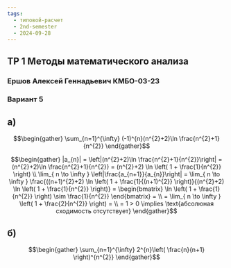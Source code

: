 ```yaml
---
tags:
  - типовой-расчет
  - 2nd-semester
  - 2024-09-28
---
```


## ТР 1 Методы математического анализа

### Ершов Алексей Геннадьевич КМБО-03-23

### Вариант 5

## а)

$$\begin{gather}
\sum_{n=1}^{\infty} (-1)^{n}(n^{2}+2)\ln \frac{n^{2}+1}{n^{2}}
\end{gather}$$

$$\begin{gather}
|a_{n}| = \left|(n^{2}+2)\ln \frac{n^{2}+1}{n^{2}}\right| = (n^{2}+2)\ln \frac{n^{2}+1}{n^{2}} = (n^{2}+2) \ln \left( 1 + \frac{1}{n^{2}} \right) \\
\lim_{ n \to \infty } \left|\frac{a_{n+1}}{a_{n}}\right| = \lim_{ n \to \infty } \frac{((n+1)^{2}+2) \ln \left( 1 + \frac{1}{(n+1)^{2}} \right)}{(n^{2}+2) \ln \left( 1 + \frac{1}{n^{2}} \right)} = \begin{bmatrix}
\ln \left( 1 + \frac{1}{n^{2}} \right) \sim \frac{1}{n^{2}}
\end{bmatrix} = \\
= \lim_{ n \to \infty } \left( 1 + \frac{2}{n^{2}} \right) = \\
= 1 > 0 \implies \text{абсолюная сходимость отсутствует}
\end{gather}$$

## б)

$$\begin{gather}
\sum_{n=1}^{\infty} 2^{n}\left( \frac{n}{n+1} \right)^{n^{2}}
\end{gather}$$